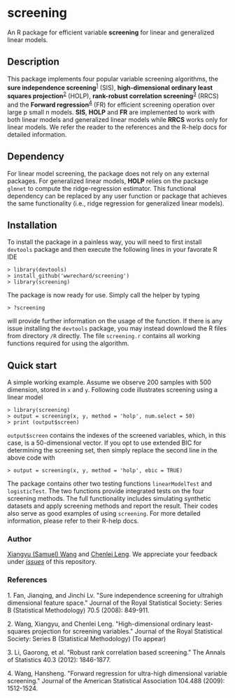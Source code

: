 # screening

An R package for efficient variable **screening** for linear and generalized linear models.

## Description
This package implements four popular variable screening algorithms, the **sure independence screening**<sup>[1](#myfootnote1)</sup> (SIS), **high-dimensional ordinary least squares projection**<sup>[2](#myfootnote2)</sup> (HOLP), **rank-robust correlation screening**<sup>[3](#myfootnote3)</sup> (RRCS) and the **Forward regression**<sup>[4](#myfootnote4)</sup> (FR) for efficient screening operation over large p small n models. **SIS**, **HOLP** and **FR** are implemented to work with both linear models and generalized linear models while **RRCS** works only for linear models. We refer the reader to the references and the R-help docs for detailed information.

## Dependency
For linear model screening, the package does not rely on any external packages. For generalized linear models, **HOLP** relies on the package `glmnet` to compute the ridge-regression estimator. This functional dependency can be replaced by any user function or package that achieves the same functionality (i.e., ridge regression for generalized linear models).

## Installation
To install the package in a painless way, you will need to first install `devtools` package and then execute the following lines in your favorate R IDE
```
> library(devtools)
> install_github('wwrechard/screening')
> library(screening)
```
The package is now ready for use. Simply call the helper by typing
```
> ?screening
```
will provide further information on the usage of the function. If there is any issue installing the `devtools` package, you may instead downlowd the R files from directory `/R` directly. The file `screening.r` contains all working functions required for using the algorithm.

## Quick start
A simple working example. Assume we observe 200 samples with 500 dimension, stored in `x` and `y`. Following code illustrates screening using a linear model
```
> library(screening)
> output = screening(x, y, method = 'holp', num.select = 50)
> print (output$screen)
```
`output$screen` contains the indexes of the screened variables, which, in this case, is a 50-dimensional vector. If you opt to use extended BIC for determining the screening set, then simply replace the second line in the above code with
```
> output = screening(x, y, method = 'holp', ebic = TRUE)
```
The package contains other two testing functions `linearModelTest` and `logisticTest`. The two functions provide integrated tests on the four screening methods. The full functionality includes simulating synthetic datasets and apply screening methods and report the result. Their codes also serve as good examples of using `screening`. For more detailed information, please refer to their R-help docs.

### Author
[Xiangyu (Samuel) Wang](https://github.com/wwrechard) and [Chenlei Leng](https://github.com/chenleileng). We appreciate your feedback under [*issues*](https://github.com/wwrechard/screening/issues) of this repository. 

### References
<a name="myfootnote1">1. </a>Fan, Jianqing, and Jinchi Lv. "Sure independence screening for ultrahigh dimensional feature space." Journal of the Royal Statistical Society: Series B (Statistical Methodology) 70.5 (2008): 849-911.

<a name="myfootnote2">2. </a>Wang, Xiangyu, and Chenlei Leng. "High-dimensional ordinary least-squares projection for screening variables." Journal of the Royal Statistical Society: Series B (Statistical Methodology) (To appear)

<a name="myfootnote3">3. </a>Li, Gaorong, et al. "Robust rank correlation based screening." The Annals of Statistics 40.3 (2012): 1846-1877.

<a name="myfootnote4">4. </a>Wang, Hansheng. "Forward regression for ultra-high dimensional variable screening." Journal of the American Statistical Association 104.488 (2009): 1512-1524.
